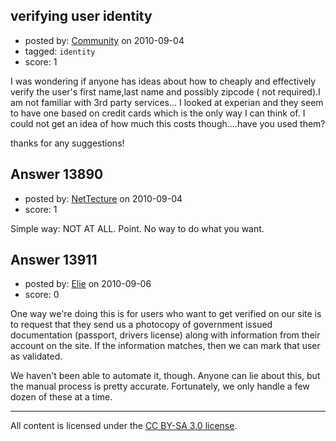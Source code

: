 ## verifying user identity

- posted by: [Community](https://stackexchange.com/users/-1/-1-community) on 2010-09-04
- tagged: `identity`
- score: 1

I was wondering if anyone has ideas about how to cheaply and effectively verify the user's first name,last name and possibly zipcode ( not required).I am not familiar with 3rd party services... I looked at experian and they seem to have one based on credit cards which is the only way I can think of. I could not get an idea of how much this costs though....have you used them?

thanks for any suggestions!


## Answer 13890

- posted by: [NetTecture](https://stackexchange.com/users/-1/3350-nettecture) on 2010-09-04
- score: 1

Simple way: NOT AT ALL. Point. No way to do what you want.


## Answer 13911

- posted by: [Elie](https://stackexchange.com/users/-1/1752-elie) on 2010-09-06
- score: 0

One way we're doing this is for users who want to get verified on our site is to request that they send us a photocopy of government issued documentation (passport, drivers license) along with information from their account on the site. If the information matches, then we can mark that user as validated.

We haven't been able to automate it, though. Anyone can lie about this, but the manual process is pretty accurate. Fortunately, we only handle a few dozen of these at a time.



---

All content is licensed under the [CC BY-SA 3.0 license](https://creativecommons.org/licenses/by-sa/3.0/).
